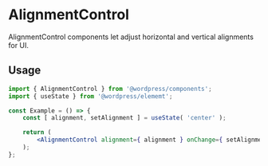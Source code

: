 # AlignmentControl

AlignmentControl components let adjust horizontal and vertical alignments for UI.

## Usage

```jsx
import { AlignmentControl } from '@wordpress/components';
import { useState } from '@wordpress/elememt';

const Example = () => {
	const [ alignment, setAlignment ] = useState( 'center' );

	return (
		<AlignmentControl alignment={ alignment } onChange={ setAlignment } />
	);
};
```
